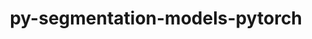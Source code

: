 ---
title: "py-segmentation-models-pytorch"
layout: cache
categories: [package, develop]
meta: {"compilers": ["none"], "num_specs": 151, "num_specs_by_stack": {"ml-darwin-aarch64-mps": 31, "ml-linux-aarch64-cpu": 28, "ml-linux-aarch64-cuda": 32, "ml-linux-x86_64-cpu": 29, "ml-linux-x86_64-cuda": 31, "root": 151}, "oss": ["sequoia", "ubuntu24.04"], "platforms": ["darwin", "linux"], "stacks": ["ml-darwin-aarch64-mps", "ml-linux-aarch64-cpu", "ml-linux-aarch64-cuda", "ml-linux-x86_64-cpu", "ml-linux-x86_64-cuda", "root"], "targets": ["aarch64", "x86_64_v3"], "versions": ["0.4.0", "0.5.0"]}
spec_details: [{"compiler": "none", "hash": "26dmrsab3wvjvegdklcslgo7bviceplz", "os": "sequoia", "platform": "darwin", "size": "-", "stacks": ["ml-darwin-aarch64-mps", "root"], "target": "aarch64", "variants": ["build_system=python_pip"], "versions": ["0.4.0"]}, {"compiler": "none", "hash": "2egkxmbwcd7ax3ioounequk7ltnrpdc3", "os": "ubuntu24.04", "platform": "linux", "size": "-", "stacks": ["ml-linux-x86_64-cpu", "root"], "target": "x86_64_v3", "variants": ["build_system=python_pip"], "versions": ["0.4.0"]}, {"compiler": "none", "hash": "2l3ny6r5i6ehxvq73azu2khqbkfapdb5", "os": "ubuntu24.04", "platform": "linux", "size": "-", "stacks": ["ml-linux-aarch64-cpu", "root"], "target": "aarch64", "variants": ["build_system=python_pip"], "versions": ["0.4.0"]}, {"compiler": "none", "hash": "2leanqhk5srkosomzoq33uhfxov24cmz", "os": "ubuntu24.04", "platform": "linux", "size": "-", "stacks": ["ml-linux-x86_64-cpu", "root"], "target": "x86_64_v3", "variants": ["build_system=python_pip"], "versions": ["0.5.0"]}, {"compiler": "none", "hash": "2mzbeu5w3zsj2pvhtkb3eekbyoufky5o", "os": "sequoia", "platform": "darwin", "size": "-", "stacks": ["ml-darwin-aarch64-mps", "root"], "target": "aarch64", "variants": ["build_system=python_pip"], "versions": ["0.4.0"]}, {"compiler": "none", "hash": "2zjspjzuweucqgsjjtkgnag2bsb32ujg", "os": "ubuntu24.04", "platform": "linux", "size": "-", "stacks": ["ml-linux-x86_64-cuda", "root"], "target": "x86_64_v3", "variants": ["build_system=python_pip"], "versions": ["0.4.0"]}, {"compiler": "none", "hash": "3d5vgpzn3hr53wilz5q6tp2j6qp7vy5c", "os": "ubuntu24.04", "platform": "linux", "size": "-", "stacks": ["ml-linux-aarch64-cuda", "root"], "target": "aarch64", "variants": ["build_system=python_pip"], "versions": ["0.4.0"]}, {"compiler": "none", "hash": "3hy5ndpduxrbqkukzh3zwyx3vxcxkcnf", "os": "ubuntu24.04", "platform": "linux", "size": "-", "stacks": ["ml-linux-x86_64-cuda", "root"], "target": "x86_64_v3", "variants": ["build_system=python_pip"], "versions": ["0.4.0"]}, {"compiler": "none", "hash": "3vtvcagml2qe6l4r4wuqs2g3astrclzz", "os": "ubuntu24.04", "platform": "linux", "size": "-", "stacks": ["ml-linux-x86_64-cuda", "root"], "target": "x86_64_v3", "variants": ["build_system=python_pip"], "versions": ["0.4.0"]}, {"compiler": "none", "hash": "3zrtaikqjmnvyy5cc3ytbs5cabitbzbc", "os": "sequoia", "platform": "darwin", "size": "-", "stacks": ["ml-darwin-aarch64-mps", "root"], "target": "aarch64", "variants": ["build_system=python_pip"], "versions": ["0.5.0"]}, {"compiler": "none", "hash": "44cdnuoad3xirk7kzlaovimjffvvupjf", "os": "ubuntu24.04", "platform": "linux", "size": "-", "stacks": ["ml-linux-x86_64-cpu", "root"], "target": "x86_64_v3", "variants": ["build_system=python_pip"], "versions": ["0.4.0"]}, {"compiler": "none", "hash": "46rc5acdglb3xszmbjkwu2qt3diigpj2", "os": "ubuntu24.04", "platform": "linux", "size": "-", "stacks": ["ml-linux-aarch64-cpu", "root"], "target": "aarch64", "variants": ["build_system=python_pip"], "versions": ["0.4.0"]}, {"compiler": "none", "hash": "4ghi2lsmzoltb745dlcbjcdepfhonqtj", "os": "sequoia", "platform": "darwin", "size": "-", "stacks": ["ml-darwin-aarch64-mps", "root"], "target": "aarch64", "variants": ["build_system=python_pip"], "versions": ["0.4.0"]}, {"compiler": "none", "hash": "4l2fckaulv5wtngvbsb4ebpv2xiugguf", "os": "ubuntu24.04", "platform": "linux", "size": "-", "stacks": ["ml-linux-aarch64-cpu", "root"], "target": "aarch64", "variants": ["build_system=python_pip"], "versions": ["0.5.0"]}, {"compiler": "none", "hash": "4mluy3cjs2ipna7gel7j7ox2xhddjyp7", "os": "ubuntu24.04", "platform": "linux", "size": "-", "stacks": ["ml-linux-aarch64-cuda", "root"], "target": "aarch64", "variants": ["build_system=python_pip"], "versions": ["0.4.0"]}, {"compiler": "none", "hash": "4oh5pmg72fr7umzozp4xb3hgrgc4g5in", "os": "ubuntu24.04", "platform": "linux", "size": "-", "stacks": ["ml-linux-aarch64-cuda", "root"], "target": "aarch64", "variants": ["build_system=python_pip"], "versions": ["0.4.0"]}, {"compiler": "none", "hash": "4weuh4epv434izhn2syu57iym2gccrli", "os": "ubuntu24.04", "platform": "linux", "size": "-", "stacks": ["ml-linux-aarch64-cuda", "root"], "target": "aarch64", "variants": ["build_system=python_pip"], "versions": ["0.4.0"]}, {"compiler": "none", "hash": "5lurlepg72ovyx6ufmegcls5mopcbftl", "os": "sequoia", "platform": "darwin", "size": "-", "stacks": ["ml-darwin-aarch64-mps", "root"], "target": "aarch64", "variants": ["build_system=python_pip"], "versions": ["0.4.0"]}, {"compiler": "none", "hash": "5mv2bqhzxjs3kz6dobrbmifvae7duj7q", "os": "ubuntu24.04", "platform": "linux", "size": "-", "stacks": ["ml-linux-x86_64-cuda", "root"], "target": "x86_64_v3", "variants": ["build_system=python_pip"], "versions": ["0.4.0"]}, {"compiler": "none", "hash": "5sjlssjzvt6xvy5h3zebhbuzwjh47ycy", "os": "ubuntu24.04", "platform": "linux", "size": "-", "stacks": ["ml-linux-x86_64-cpu", "root"], "target": "x86_64_v3", "variants": ["build_system=python_pip"], "versions": ["0.4.0"]}, {"compiler": "none", "hash": "5vle6hro2vkw5mhkw424vtuevxn6bqod", "os": "ubuntu24.04", "platform": "linux", "size": "-", "stacks": ["ml-linux-aarch64-cuda", "root"], "target": "aarch64", "variants": ["build_system=python_pip"], "versions": ["0.4.0"]}, {"compiler": "none", "hash": "5yfly3x4gpfiwseqx3y2456wnowilmxy", "os": "ubuntu24.04", "platform": "linux", "size": "-", "stacks": ["ml-linux-x86_64-cuda", "root"], "target": "x86_64_v3", "variants": ["build_system=python_pip"], "versions": ["0.4.0"]}, {"compiler": "none", "hash": "6ls6eo2gbh2pslqnifnkeh3sc2nyxyp2", "os": "ubuntu24.04", "platform": "linux", "size": "-", "stacks": ["ml-linux-x86_64-cuda", "root"], "target": "x86_64_v3", "variants": ["build_system=python_pip"], "versions": ["0.4.0"]}, {"compiler": "none", "hash": "6nwby7pq2x3xvaxnvbda3hezust7lv4m", "os": "ubuntu24.04", "platform": "linux", "size": "-", "stacks": ["ml-linux-x86_64-cuda", "root"], "target": "x86_64_v3", "variants": ["build_system=python_pip"], "versions": ["0.5.0"]}, {"compiler": "none", "hash": "6p5qdksc3i5dh3ehc6mdqqhiaynprwdp", "os": "sequoia", "platform": "darwin", "size": "-", "stacks": ["ml-darwin-aarch64-mps", "root"], "target": "aarch64", "variants": ["build_system=python_pip"], "versions": ["0.5.0"]}, {"compiler": "none", "hash": "72zf645f7nq3d3pgz7c2mwnoapp4jmpz", "os": "ubuntu24.04", "platform": "linux", "size": "-", "stacks": ["ml-linux-x86_64-cpu", "root"], "target": "x86_64_v3", "variants": ["build_system=python_pip"], "versions": ["0.5.0"]}, {"compiler": "none", "hash": "7ccliar47sbkf2zqvjakqrzdcovwtb4f", "os": "ubuntu24.04", "platform": "linux", "size": "-", "stacks": ["ml-linux-aarch64-cpu", "root"], "target": "aarch64", "variants": ["build_system=python_pip"], "versions": ["0.4.0"]}, {"compiler": "none", "hash": "7hs3u6qwmi3gy4csf3dvhgbbetok263a", "os": "sequoia", "platform": "darwin", "size": "-", "stacks": ["ml-darwin-aarch64-mps", "root"], "target": "aarch64", "variants": ["build_system=python_pip"], "versions": ["0.4.0"]}, {"compiler": "none", "hash": "7kzb36yf5gcn3vhijzldzltye3nreb45", "os": "sequoia", "platform": "darwin", "size": "-", "stacks": ["ml-darwin-aarch64-mps", "root"], "target": "aarch64", "variants": ["build_system=python_pip"], "versions": ["0.4.0"]}, {"compiler": "none", "hash": "7rndmrjk6yqcqe7nq3chwg52cd4keyir", "os": "sequoia", "platform": "darwin", "size": "-", "stacks": ["ml-darwin-aarch64-mps", "root"], "target": "aarch64", "variants": ["build_system=python_pip"], "versions": ["0.5.0"]}, {"compiler": "none", "hash": "7tzxsmjbglnvzftohm4h5td73pkuldrs", "os": "ubuntu24.04", "platform": "linux", "size": "-", "stacks": ["ml-linux-x86_64-cpu", "root"], "target": "x86_64_v3", "variants": ["build_system=python_pip"], "versions": ["0.5.0"]}, {"compiler": "none", "hash": "ad74kfq5rkanxehuabbilucx4pdzxnp2", "os": "ubuntu24.04", "platform": "linux", "size": "-", "stacks": ["ml-linux-x86_64-cuda", "root"], "target": "x86_64_v3", "variants": ["build_system=python_pip"], "versions": ["0.4.0"]}, {"compiler": "none", "hash": "alydyjhx4z7ciny33oivk7gmpr72zfix", "os": "ubuntu24.04", "platform": "linux", "size": "-", "stacks": ["ml-linux-aarch64-cuda", "root"], "target": "aarch64", "variants": ["build_system=python_pip"], "versions": ["0.4.0"]}, {"compiler": "none", "hash": "ap7plcp44xox6w5a6wizwgolt2v3iska", "os": "ubuntu24.04", "platform": "linux", "size": "-", "stacks": ["ml-linux-aarch64-cuda", "root"], "target": "aarch64", "variants": ["build_system=python_pip"], "versions": ["0.4.0"]}, {"compiler": "none", "hash": "bkmv5uz5qugqyxudbye476ci5jkq5z2c", "os": "sequoia", "platform": "darwin", "size": "-", "stacks": ["ml-darwin-aarch64-mps", "root"], "target": "aarch64", "variants": ["build_system=python_pip"], "versions": ["0.4.0"]}, {"compiler": "none", "hash": "bvruujvbvdpqqxovehei64fjiot74xed", "os": "ubuntu24.04", "platform": "linux", "size": "-", "stacks": ["ml-linux-aarch64-cuda", "root"], "target": "aarch64", "variants": ["build_system=python_pip"], "versions": ["0.5.0"]}, {"compiler": "none", "hash": "c5ona2l2r7tlzw4xcoy6r6aea2ax3nbh", "os": "ubuntu24.04", "platform": "linux", "size": "-", "stacks": ["ml-linux-x86_64-cuda", "root"], "target": "x86_64_v3", "variants": ["build_system=python_pip"], "versions": ["0.4.0"]}, {"compiler": "none", "hash": "ccisduufehppetmrtdg7ta2jqcr2j7ee", "os": "ubuntu24.04", "platform": "linux", "size": "-", "stacks": ["ml-linux-aarch64-cpu", "root"], "target": "aarch64", "variants": ["build_system=python_pip"], "versions": ["0.4.0"]}, {"compiler": "none", "hash": "cdn47p4pzlzoezllbhu5yakfn4bjd3nb", "os": "sequoia", "platform": "darwin", "size": "-", "stacks": ["ml-darwin-aarch64-mps", "root"], "target": "aarch64", "variants": ["build_system=python_pip"], "versions": ["0.4.0"]}, {"compiler": "none", "hash": "cvk64lkhckpc5kragp6mgp2rtlm3zfrg", "os": "ubuntu24.04", "platform": "linux", "size": "-", "stacks": ["ml-linux-x86_64-cpu", "root"], "target": "x86_64_v3", "variants": ["build_system=python_pip"], "versions": ["0.4.0"]}, {"compiler": "none", "hash": "cy4knb6rqlv4cbydisapzyt3xguvlc6p", "os": "ubuntu24.04", "platform": "linux", "size": "-", "stacks": ["ml-linux-aarch64-cpu", "root"], "target": "aarch64", "variants": ["build_system=python_pip"], "versions": ["0.4.0"]}, {"compiler": "none", "hash": "eksii7khaynycabmea7gfhuj3jskni57", "os": "ubuntu24.04", "platform": "linux", "size": "-", "stacks": ["ml-linux-aarch64-cpu", "root"], "target": "aarch64", "variants": ["build_system=python_pip"], "versions": ["0.4.0"]}, {"compiler": "none", "hash": "esl5m4mq3widqsokllxcy5vxzk3xqtms", "os": "ubuntu24.04", "platform": "linux", "size": "-", "stacks": ["ml-linux-aarch64-cuda", "root"], "target": "aarch64", "variants": ["build_system=python_pip"], "versions": ["0.5.0"]}, {"compiler": "none", "hash": "etycdzlkrm7dny5i6ovegglzrj32ekzn", "os": "ubuntu24.04", "platform": "linux", "size": "-", "stacks": ["ml-linux-aarch64-cpu", "root"], "target": "aarch64", "variants": ["build_system=python_pip"], "versions": ["0.4.0"]}, {"compiler": "none", "hash": "f7gqkrsre2c2m7crfjzfuyyygybrfyb6", "os": "ubuntu24.04", "platform": "linux", "size": "-", "stacks": ["ml-linux-aarch64-cpu", "root"], "target": "aarch64", "variants": ["build_system=python_pip"], "versions": ["0.4.0"]}, {"compiler": "none", "hash": "ff3j6df4ruearozdegxnzycppacrbicf", "os": "ubuntu24.04", "platform": "linux", "size": "-", "stacks": ["ml-linux-x86_64-cuda", "root"], "target": "x86_64_v3", "variants": ["build_system=python_pip"], "versions": ["0.5.0"]}, {"compiler": "none", "hash": "flj6od3mkk4ehg5qbp6tjldd6pyydjq6", "os": "sequoia", "platform": "darwin", "size": "-", "stacks": ["ml-darwin-aarch64-mps", "root"], "target": "aarch64", "variants": ["build_system=python_pip"], "versions": ["0.5.0"]}, {"compiler": "none", "hash": "fmv7toszrohmiihqvch3j2665zkpyvsr", "os": "ubuntu24.04", "platform": "linux", "size": "-", "stacks": ["ml-linux-aarch64-cpu", "root"], "target": "aarch64", "variants": ["build_system=python_pip"], "versions": ["0.4.0"]}, {"compiler": "none", "hash": "fqkzlngu43oopgqk7awbyvfcvgj2a4hs", "os": "ubuntu24.04", "platform": "linux", "size": "-", "stacks": ["ml-linux-aarch64-cpu", "root"], "target": "aarch64", "variants": ["build_system=python_pip"], "versions": ["0.4.0"]}, {"compiler": "none", "hash": "fvdspli5wdr2mvo54sqobu4aoeqt2q2k", "os": "ubuntu24.04", "platform": "linux", "size": "-", "stacks": ["ml-linux-x86_64-cpu", "root"], "target": "x86_64_v3", "variants": ["build_system=python_pip"], "versions": ["0.4.0"]}, {"compiler": "none", "hash": "fwpdt2kszbxvvcc3haqygpqbbcoyajfx", "os": "ubuntu24.04", "platform": "linux", "size": "-", "stacks": ["ml-linux-x86_64-cpu", "root"], "target": "x86_64_v3", "variants": ["build_system=python_pip"], "versions": ["0.5.0"]}, {"compiler": "none", "hash": "fyfjnt6bocu7vdssx2ggn2iezocd2zqv", "os": "ubuntu24.04", "platform": "linux", "size": "-", "stacks": ["ml-linux-x86_64-cpu", "root"], "target": "x86_64_v3", "variants": ["build_system=python_pip"], "versions": ["0.4.0"]}, {"compiler": "none", "hash": "g66zwoap4kpn3vvmamuzgt5el2c4qrxh", "os": "ubuntu24.04", "platform": "linux", "size": "-", "stacks": ["ml-linux-aarch64-cuda", "root"], "target": "aarch64", "variants": ["build_system=python_pip"], "versions": ["0.4.0"]}, {"compiler": "none", "hash": "g6lqivgoxw6abdtqtlzcwr3t3fnb3jmm", "os": "sequoia", "platform": "darwin", "size": "-", "stacks": ["ml-darwin-aarch64-mps", "root"], "target": "aarch64", "variants": ["build_system=python_pip"], "versions": ["0.4.0"]}, {"compiler": "none", "hash": "gdqnchep5co2d37v3reiolocthrwcyht", "os": "ubuntu24.04", "platform": "linux", "size": "-", "stacks": ["ml-linux-aarch64-cuda", "root"], "target": "aarch64", "variants": ["build_system=python_pip"], "versions": ["0.4.0"]}, {"compiler": "none", "hash": "gmqozgsn5duvy2xw2xlrsnsesm4jv65d", "os": "ubuntu24.04", "platform": "linux", "size": "-", "stacks": ["ml-linux-aarch64-cpu", "root"], "target": "aarch64", "variants": ["build_system=python_pip"], "versions": ["0.4.0"]}, {"compiler": "none", "hash": "h5zy2vaftazrkes3qhpp7kfi3b5xxija", "os": "sequoia", "platform": "darwin", "size": "-", "stacks": ["ml-darwin-aarch64-mps", "root"], "target": "aarch64", "variants": ["build_system=python_pip"], "versions": ["0.4.0"]}, {"compiler": "none", "hash": "hbbvrrl46ouwbg5x3id4yllq5tl6nhdi", "os": "ubuntu24.04", "platform": "linux", "size": "-", "stacks": ["ml-linux-x86_64-cpu", "root"], "target": "x86_64_v3", "variants": ["build_system=python_pip"], "versions": ["0.5.0"]}, {"compiler": "none", "hash": "hoq2sjsvfgt2ssvokc4yow7vlgr6xzxy", "os": "ubuntu24.04", "platform": "linux", "size": "-", "stacks": ["ml-linux-x86_64-cuda", "root"], "target": "x86_64_v3", "variants": ["build_system=python_pip"], "versions": ["0.4.0"]}, {"compiler": "none", "hash": "i6lio7mt7noj6zotvixbrhi5cvyuylqd", "os": "sequoia", "platform": "darwin", "size": "-", "stacks": ["ml-darwin-aarch64-mps", "root"], "target": "aarch64", "variants": ["build_system=python_pip"], "versions": ["0.4.0"]}, {"compiler": "none", "hash": "iafar3yr4p5hntbopnmezy2rd7piqnvu", "os": "ubuntu24.04", "platform": "linux", "size": "-", "stacks": ["ml-linux-x86_64-cuda", "root"], "target": "x86_64_v3", "variants": ["build_system=python_pip"], "versions": ["0.4.0"]}, {"compiler": "none", "hash": "iefkyuncvcsxlhkbfjuku5noqspyuayg", "os": "ubuntu24.04", "platform": "linux", "size": "-", "stacks": ["ml-linux-aarch64-cpu", "root"], "target": "aarch64", "variants": ["build_system=python_pip"], "versions": ["0.5.0"]}, {"compiler": "none", "hash": "ihh642mp3l474kqigtmk72eeb3w5mohs", "os": "ubuntu24.04", "platform": "linux", "size": "-", "stacks": ["ml-linux-aarch64-cuda", "root"], "target": "aarch64", "variants": ["build_system=python_pip"], "versions": ["0.4.0"]}, {"compiler": "none", "hash": "jcaeektog3oz5q3xyswih5oby3o3cj5i", "os": "ubuntu24.04", "platform": "linux", "size": "-", "stacks": ["ml-linux-aarch64-cpu", "root"], "target": "aarch64", "variants": ["build_system=python_pip"], "versions": ["0.4.0"]}, {"compiler": "none", "hash": "jksl2ikp5mduj43oyddcb7m6ejpneldp", "os": "ubuntu24.04", "platform": "linux", "size": "-", "stacks": ["ml-linux-aarch64-cpu", "root"], "target": "aarch64", "variants": ["build_system=python_pip"], "versions": ["0.4.0"]}, {"compiler": "none", "hash": "jor6gs7q5x7ard6yjtkqvakwqdhhhvll", "os": "ubuntu24.04", "platform": "linux", "size": "-", "stacks": ["ml-linux-x86_64-cuda", "root"], "target": "x86_64_v3", "variants": ["build_system=python_pip"], "versions": ["0.4.0"]}, {"compiler": "none", "hash": "k7xwm6a5nogoupd5w4tvqnn4qwg632rd", "os": "ubuntu24.04", "platform": "linux", "size": "-", "stacks": ["ml-linux-x86_64-cpu", "root"], "target": "x86_64_v3", "variants": ["build_system=python_pip"], "versions": ["0.4.0"]}, {"compiler": "none", "hash": "kdvsex3zu6rofazg2amgmdj6zbgkui5z", "os": "ubuntu24.04", "platform": "linux", "size": "-", "stacks": ["ml-linux-aarch64-cpu", "root"], "target": "aarch64", "variants": ["build_system=python_pip"], "versions": ["0.5.0"]}, {"compiler": "none", "hash": "kflpp4fhrjvwyoraeos6yory5vxq4c4g", "os": "sequoia", "platform": "darwin", "size": "-", "stacks": ["ml-darwin-aarch64-mps", "root"], "target": "aarch64", "variants": ["build_system=python_pip"], "versions": ["0.4.0"]}, {"compiler": "none", "hash": "ktujda5b35e7ggkmvzbunmx7ikzenodf", "os": "ubuntu24.04", "platform": "linux", "size": "-", "stacks": ["ml-linux-aarch64-cuda", "root"], "target": "aarch64", "variants": ["build_system=python_pip"], "versions": ["0.5.0"]}, {"compiler": "none", "hash": "kukttlehkzjw6rtkfwjjsnrsl42vvyik", "os": "ubuntu24.04", "platform": "linux", "size": "-", "stacks": ["ml-linux-x86_64-cuda", "root"], "target": "x86_64_v3", "variants": ["build_system=python_pip"], "versions": ["0.4.0"]}, {"compiler": "none", "hash": "kwv5c6pc3mbsbqwzbaj5g56lkcy3i5tf", "os": "ubuntu24.04", "platform": "linux", "size": "-", "stacks": ["ml-linux-aarch64-cuda", "root"], "target": "aarch64", "variants": ["build_system=python_pip"], "versions": ["0.5.0"]}, {"compiler": "none", "hash": "l5b32r56ap22gmawc7scg4r5wyrlzli4", "os": "ubuntu24.04", "platform": "linux", "size": "-", "stacks": ["ml-linux-aarch64-cuda", "root"], "target": "aarch64", "variants": ["build_system=python_pip"], "versions": ["0.5.0"]}, {"compiler": "none", "hash": "l7wpmr5jfylr2olprrqi2prvuwuriinl", "os": "ubuntu24.04", "platform": "linux", "size": "-", "stacks": ["ml-linux-x86_64-cpu", "root"], "target": "x86_64_v3", "variants": ["build_system=python_pip"], "versions": ["0.4.0"]}, {"compiler": "none", "hash": "lcefiyjhznw7jn5h6xhniq7yvx255zwe", "os": "ubuntu24.04", "platform": "linux", "size": "-", "stacks": ["ml-linux-x86_64-cuda", "root"], "target": "x86_64_v3", "variants": ["build_system=python_pip"], "versions": ["0.5.0"]}, {"compiler": "none", "hash": "lqatt275evccgzh2vijmjktxj4qyug56", "os": "ubuntu24.04", "platform": "linux", "size": "-", "stacks": ["ml-linux-x86_64-cpu", "root"], "target": "x86_64_v3", "variants": ["build_system=python_pip"], "versions": ["0.4.0"]}, {"compiler": "none", "hash": "ltyqsyvcl7mmradbudphrtrmdyxreuyj", "os": "ubuntu24.04", "platform": "linux", "size": "-", "stacks": ["ml-linux-x86_64-cpu", "root"], "target": "x86_64_v3", "variants": ["build_system=python_pip"], "versions": ["0.4.0"]}, {"compiler": "none", "hash": "lwddekgd7p6kpfeytq6dgc64ztvjcanu", "os": "ubuntu24.04", "platform": "linux", "size": "-", "stacks": ["ml-linux-aarch64-cuda", "root"], "target": "aarch64", "variants": ["build_system=python_pip"], "versions": ["0.4.0"]}, {"compiler": "none", "hash": "lzt5jtotqgzktipypygcycq366xkf324", "os": "ubuntu24.04", "platform": "linux", "size": "-", "stacks": ["ml-linux-x86_64-cuda", "root"], "target": "x86_64_v3", "variants": ["build_system=python_pip"], "versions": ["0.4.0"]}, {"compiler": "none", "hash": "mainpquiftywol5wuiwzxvvr3ngxuqth", "os": "ubuntu24.04", "platform": "linux", "size": "-", "stacks": ["ml-linux-aarch64-cpu", "root"], "target": "aarch64", "variants": ["build_system=python_pip"], "versions": ["0.5.0"]}, {"compiler": "none", "hash": "mau4fbrtupvot6nhtn6fjcxk3dnldvi2", "os": "ubuntu24.04", "platform": "linux", "size": "-", "stacks": ["ml-linux-x86_64-cpu", "root"], "target": "x86_64_v3", "variants": ["build_system=python_pip"], "versions": ["0.4.0"]}, {"compiler": "none", "hash": "mhn6unix3jdh6pl2qg3zxrmrs3j7eax4", "os": "ubuntu24.04", "platform": "linux", "size": "-", "stacks": ["ml-linux-aarch64-cuda", "root"], "target": "aarch64", "variants": ["build_system=python_pip"], "versions": ["0.4.0"]}, {"compiler": "none", "hash": "mm4ontwxu5ptzazzlmsytvz5jmjmzwte", "os": "ubuntu24.04", "platform": "linux", "size": "-", "stacks": ["ml-linux-aarch64-cpu", "root"], "target": "aarch64", "variants": ["build_system=python_pip"], "versions": ["0.5.0"]}, {"compiler": "none", "hash": "mnk2h4l56ivmkp3l6z2iwzkso5rgwiij", "os": "ubuntu24.04", "platform": "linux", "size": "-", "stacks": ["ml-linux-x86_64-cpu", "root"], "target": "x86_64_v3", "variants": ["build_system=python_pip"], "versions": ["0.4.0"]}, {"compiler": "none", "hash": "mp2o45xsc4rmts5iezpsdueu4r3nlaex", "os": "ubuntu24.04", "platform": "linux", "size": "-", "stacks": ["ml-linux-x86_64-cuda", "root"], "target": "x86_64_v3", "variants": ["build_system=python_pip"], "versions": ["0.4.0"]}, {"compiler": "none", "hash": "mpqk77cfoaxwqewusg5sr3hrpkc6z2kw", "os": "ubuntu24.04", "platform": "linux", "size": "-", "stacks": ["ml-linux-x86_64-cuda", "root"], "target": "x86_64_v3", "variants": ["build_system=python_pip"], "versions": ["0.5.0"]}, {"compiler": "none", "hash": "narphkrv6wilq5vbjhcp5e3tee3ebpxd", "os": "sequoia", "platform": "darwin", "size": "-", "stacks": ["ml-darwin-aarch64-mps", "root"], "target": "aarch64", "variants": ["build_system=python_pip"], "versions": ["0.4.0"]}, {"compiler": "none", "hash": "o2spxhhxdowaq5r6qlqldtebrevdievf", "os": "ubuntu24.04", "platform": "linux", "size": "-", "stacks": ["ml-linux-aarch64-cpu", "root"], "target": "aarch64", "variants": ["build_system=python_pip"], "versions": ["0.4.0"]}, {"compiler": "none", "hash": "oaenmwqu7aptbh2r7evqna5rs6eyzweu", "os": "ubuntu24.04", "platform": "linux", "size": "-", "stacks": ["ml-linux-x86_64-cpu", "root"], "target": "x86_64_v3", "variants": ["build_system=python_pip"], "versions": ["0.4.0"]}, {"compiler": "none", "hash": "og3yedwyway7cizfhzimtn36dkxigq6j", "os": "ubuntu24.04", "platform": "linux", "size": "-", "stacks": ["ml-linux-aarch64-cuda", "root"], "target": "aarch64", "variants": ["build_system=python_pip"], "versions": ["0.5.0"]}, {"compiler": "none", "hash": "ojftowdes5rv5ra6zjbuzpg4jilx7q5l", "os": "ubuntu24.04", "platform": "linux", "size": "-", "stacks": ["ml-linux-aarch64-cpu", "root"], "target": "aarch64", "variants": ["build_system=python_pip"], "versions": ["0.4.0"]}, {"compiler": "none", "hash": "oxrfic4ou4ftx3nmpipcdeu2qs6hoszg", "os": "sequoia", "platform": "darwin", "size": "-", "stacks": ["ml-darwin-aarch64-mps", "root"], "target": "aarch64", "variants": ["build_system=python_pip"], "versions": ["0.4.0"]}, {"compiler": "none", "hash": "oygjhpf67bcu6fofhnba75xhdswuoloa", "os": "ubuntu24.04", "platform": "linux", "size": "-", "stacks": ["ml-linux-aarch64-cpu", "root"], "target": "aarch64", "variants": ["build_system=python_pip"], "versions": ["0.4.0"]}, {"compiler": "none", "hash": "pe2seha6ztmpro2aytkzenkozrvugpyu", "os": "sequoia", "platform": "darwin", "size": "-", "stacks": ["ml-darwin-aarch64-mps", "root"], "target": "aarch64", "variants": ["build_system=python_pip"], "versions": ["0.4.0"]}, {"compiler": "none", "hash": "pftapwp6rw3nixjbqpwmqlvqh4gkj4vf", "os": "ubuntu24.04", "platform": "linux", "size": "-", "stacks": ["ml-linux-aarch64-cpu", "root"], "target": "aarch64", "variants": ["build_system=python_pip"], "versions": ["0.5.0"]}, {"compiler": "none", "hash": "pmzekrbwalh2uyug75zwk2rdf6rgja54", "os": "ubuntu24.04", "platform": "linux", "size": "-", "stacks": ["ml-linux-aarch64-cuda", "root"], "target": "aarch64", "variants": ["build_system=python_pip"], "versions": ["0.4.0"]}, {"compiler": "none", "hash": "reqk3i3apbgsshpw6vynriottij67qiv", "os": "ubuntu24.04", "platform": "linux", "size": "-", "stacks": ["ml-linux-aarch64-cuda", "root"], "target": "aarch64", "variants": ["build_system=python_pip"], "versions": ["0.4.0"]}, {"compiler": "none", "hash": "rpt7ccj37fajtv4tzqlbpakhladeg4fa", "os": "ubuntu24.04", "platform": "linux", "size": "-", "stacks": ["ml-linux-aarch64-cpu", "root"], "target": "aarch64", "variants": ["build_system=python_pip"], "versions": ["0.4.0"]}, {"compiler": "none", "hash": "s254cv5b4vbnydu5zwbk4zrna7f3gsbb", "os": "ubuntu24.04", "platform": "linux", "size": "-", "stacks": ["ml-linux-x86_64-cpu", "root"], "target": "x86_64_v3", "variants": ["build_system=python_pip"], "versions": ["0.4.0"]}, {"compiler": "none", "hash": "s73xisrrrg424oscx7xigvfcszaxjkr5", "os": "ubuntu24.04", "platform": "linux", "size": "-", "stacks": ["ml-linux-aarch64-cuda", "root"], "target": "aarch64", "variants": ["build_system=python_pip"], "versions": ["0.4.0"]}, {"compiler": "none", "hash": "sb636d3t5ii7alvdcey4ecsx76fq2yqb", "os": "ubuntu24.04", "platform": "linux", "size": "-", "stacks": ["ml-linux-x86_64-cpu", "root"], "target": "x86_64_v3", "variants": ["build_system=python_pip"], "versions": ["0.5.0"]}, {"compiler": "none", "hash": "sdurw4xcfiz5swxn4pe3ce7ifquhvkqy", "os": "ubuntu24.04", "platform": "linux", "size": "-", "stacks": ["ml-linux-x86_64-cuda", "root"], "target": "x86_64_v3", "variants": ["build_system=python_pip"], "versions": ["0.4.0"]}, {"compiler": "none", "hash": "sim2ge7rnftcn7gvz6htyfguxwng4yvc", "os": "sequoia", "platform": "darwin", "size": "-", "stacks": ["ml-darwin-aarch64-mps", "root"], "target": "aarch64", "variants": ["build_system=python_pip"], "versions": ["0.5.0"]}, {"compiler": "none", "hash": "skscswk7wszcpxkibdouywl6esxrkpiz", "os": "ubuntu24.04", "platform": "linux", "size": "-", "stacks": ["ml-linux-aarch64-cpu", "root"], "target": "aarch64", "variants": ["build_system=python_pip"], "versions": ["0.5.0"]}, {"compiler": "none", "hash": "st3vew526bu3tq26aduwqzy2t6e5m2pw", "os": "ubuntu24.04", "platform": "linux", "size": "-", "stacks": ["ml-linux-x86_64-cuda", "root"], "target": "x86_64_v3", "variants": ["build_system=python_pip"], "versions": ["0.4.0"]}, {"compiler": "none", "hash": "sta74xqgf65xbxzajo7klsu5yz2ppivr", "os": "ubuntu24.04", "platform": "linux", "size": "-", "stacks": ["ml-linux-aarch64-cpu", "root"], "target": "aarch64", "variants": ["build_system=python_pip"], "versions": ["0.4.0"]}, {"compiler": "none", "hash": "sxy4irerou7tr55l64h27tmedxuzozkh", "os": "ubuntu24.04", "platform": "linux", "size": "-", "stacks": ["ml-linux-x86_64-cuda", "root"], "target": "x86_64_v3", "variants": ["build_system=python_pip"], "versions": ["0.5.0"]}, {"compiler": "none", "hash": "t45ik6xdlod5njhsevktlaowb3h77fnn", "os": "ubuntu24.04", "platform": "linux", "size": "-", "stacks": ["ml-linux-x86_64-cuda", "root"], "target": "x86_64_v3", "variants": ["build_system=python_pip"], "versions": ["0.4.0"]}, {"compiler": "none", "hash": "t4geuw3dnctzksifvbjnt2hbev4kddda", "os": "ubuntu24.04", "platform": "linux", "size": "-", "stacks": ["ml-linux-x86_64-cpu", "root"], "target": "x86_64_v3", "variants": ["build_system=python_pip"], "versions": ["0.5.0"]}, {"compiler": "none", "hash": "t5k57yeb7pl6g7wmjpubwtqlkhba2zes", "os": "ubuntu24.04", "platform": "linux", "size": "-", "stacks": ["ml-linux-aarch64-cuda", "root"], "target": "aarch64", "variants": ["build_system=python_pip"], "versions": ["0.4.0"]}, {"compiler": "none", "hash": "tjm6fuspqsyol6pc4v7ahwhfwcyoekiz", "os": "ubuntu24.04", "platform": "linux", "size": "-", "stacks": ["ml-linux-aarch64-cuda", "root"], "target": "aarch64", "variants": ["build_system=python_pip"], "versions": ["0.5.0"]}, {"compiler": "none", "hash": "tmhrddsvopsaytu2tg6fyxzi52cprlqj", "os": "ubuntu24.04", "platform": "linux", "size": "-", "stacks": ["ml-linux-aarch64-cpu", "root"], "target": "aarch64", "variants": ["build_system=python_pip"], "versions": ["0.5.0"]}, {"compiler": "none", "hash": "tru4zynzuxfo3bblxumjawzgvkt7e4ay", "os": "ubuntu24.04", "platform": "linux", "size": "-", "stacks": ["ml-linux-x86_64-cuda", "root"], "target": "x86_64_v3", "variants": ["build_system=python_pip"], "versions": ["0.4.0"]}, {"compiler": "none", "hash": "ty5u2mgtupugh5bevkhxehfe3y4h4m3z", "os": "ubuntu24.04", "platform": "linux", "size": "-", "stacks": ["ml-linux-x86_64-cuda", "root"], "target": "x86_64_v3", "variants": ["build_system=python_pip"], "versions": ["0.5.0"]}, {"compiler": "none", "hash": "ueowxpe4xabznybzmkiccg372se474yn", "os": "ubuntu24.04", "platform": "linux", "size": "-", "stacks": ["ml-linux-x86_64-cuda", "root"], "target": "x86_64_v3", "variants": ["build_system=python_pip"], "versions": ["0.4.0"]}, {"compiler": "none", "hash": "ufivm37aj725l545mbuvwlsrjdbglzkw", "os": "ubuntu24.04", "platform": "linux", "size": "-", "stacks": ["ml-linux-aarch64-cuda", "root"], "target": "aarch64", "variants": ["build_system=python_pip"], "versions": ["0.4.0"]}, {"compiler": "none", "hash": "unqm7p5pgoplmc7pixayjqjobququ4k4", "os": "ubuntu24.04", "platform": "linux", "size": "-", "stacks": ["ml-linux-aarch64-cuda", "root"], "target": "aarch64", "variants": ["build_system=python_pip"], "versions": ["0.5.0"]}, {"compiler": "none", "hash": "uwu7lh7d2dxmlccjlkc2jdu4nexpowr6", "os": "sequoia", "platform": "darwin", "size": "-", "stacks": ["ml-darwin-aarch64-mps", "root"], "target": "aarch64", "variants": ["build_system=python_pip"], "versions": ["0.4.0"]}, {"compiler": "none", "hash": "uypwmafira5hglx57w6zdkh5rl64fcgm", "os": "ubuntu24.04", "platform": "linux", "size": "-", "stacks": ["ml-linux-x86_64-cpu", "root"], "target": "x86_64_v3", "variants": ["build_system=python_pip"], "versions": ["0.4.0"]}, {"compiler": "none", "hash": "v3gfrv7lw4p4y6iqmxllsxaufyhlixyd", "os": "sequoia", "platform": "darwin", "size": "-", "stacks": ["ml-darwin-aarch64-mps", "root"], "target": "aarch64", "variants": ["build_system=python_pip"], "versions": ["0.4.0"]}, {"compiler": "none", "hash": "v6zyotgnz45fo7i6hfl6djdbazvtynaa", "os": "ubuntu24.04", "platform": "linux", "size": "-", "stacks": ["ml-linux-x86_64-cpu", "root"], "target": "x86_64_v3", "variants": ["build_system=python_pip"], "versions": ["0.4.0"]}, {"compiler": "none", "hash": "v7zdm67zzfsl4hcn22aijjmes6ahd4rk", "os": "sequoia", "platform": "darwin", "size": "-", "stacks": ["ml-darwin-aarch64-mps", "root"], "target": "aarch64", "variants": ["build_system=python_pip"], "versions": ["0.4.0"]}, {"compiler": "none", "hash": "vczym5ebdkk4s6jbfb7ubqtqhfxjxvoa", "os": "sequoia", "platform": "darwin", "size": "-", "stacks": ["ml-darwin-aarch64-mps", "root"], "target": "aarch64", "variants": ["build_system=python_pip"], "versions": ["0.4.0"]}, {"compiler": "none", "hash": "virwpj4tcq7sbcvdcp6i4r64grongomo", "os": "ubuntu24.04", "platform": "linux", "size": "-", "stacks": ["ml-linux-x86_64-cpu", "root"], "target": "x86_64_v3", "variants": ["build_system=python_pip"], "versions": ["0.4.0"]}, {"compiler": "none", "hash": "vjnidxm3upkewmfkqqe2jtv77syvad7v", "os": "ubuntu24.04", "platform": "linux", "size": "-", "stacks": ["ml-linux-aarch64-cuda", "root"], "target": "aarch64", "variants": ["build_system=python_pip"], "versions": ["0.4.0"]}, {"compiler": "none", "hash": "vk77yub4vpvu4dvl32vwpdwgywgzy34y", "os": "sequoia", "platform": "darwin", "size": "-", "stacks": ["ml-darwin-aarch64-mps", "root"], "target": "aarch64", "variants": ["build_system=python_pip"], "versions": ["0.4.0"]}, {"compiler": "none", "hash": "vqgh7g45w5lwsq7h74ovf2o2fcshylkv", "os": "sequoia", "platform": "darwin", "size": "-", "stacks": ["ml-darwin-aarch64-mps", "root"], "target": "aarch64", "variants": ["build_system=python_pip"], "versions": ["0.4.0"]}, {"compiler": "none", "hash": "w2bxsn5rt5d3p5su4ohwoc7bbdffe6ck", "os": "ubuntu24.04", "platform": "linux", "size": "-", "stacks": ["ml-linux-x86_64-cuda", "root"], "target": "x86_64_v3", "variants": ["build_system=python_pip"], "versions": ["0.5.0"]}, {"compiler": "none", "hash": "w4xspxirzbihubdlyal4jzqcynqcbgbo", "os": "sequoia", "platform": "darwin", "size": "-", "stacks": ["ml-darwin-aarch64-mps", "root"], "target": "aarch64", "variants": ["build_system=python_pip"], "versions": ["0.5.0"]}, {"compiler": "none", "hash": "wfyi7tdkvorzdnc2oftj4hpg7idt7axd", "os": "ubuntu24.04", "platform": "linux", "size": "-", "stacks": ["ml-linux-x86_64-cpu", "root"], "target": "x86_64_v3", "variants": ["build_system=python_pip"], "versions": ["0.4.0"]}, {"compiler": "none", "hash": "wmqt5nwxr6mjhqz5lwskmuxunbqzfebh", "os": "sequoia", "platform": "darwin", "size": "-", "stacks": ["ml-darwin-aarch64-mps", "root"], "target": "aarch64", "variants": ["build_system=python_pip"], "versions": ["0.5.0"]}, {"compiler": "none", "hash": "x2mvbs2byugarh26qqgctzguxlwlybny", "os": "ubuntu24.04", "platform": "linux", "size": "-", "stacks": ["ml-linux-x86_64-cuda", "root"], "target": "x86_64_v3", "variants": ["build_system=python_pip"], "versions": ["0.4.0"]}, {"compiler": "none", "hash": "x4uxgoxfww36bgyb4uscelbezftuqzhu", "os": "ubuntu24.04", "platform": "linux", "size": "-", "stacks": ["ml-linux-x86_64-cuda", "root"], "target": "x86_64_v3", "variants": ["build_system=python_pip"], "versions": ["0.5.0"]}, {"compiler": "none", "hash": "xdsbnaydqcloq3va5thuluiq7vagbp2q", "os": "ubuntu24.04", "platform": "linux", "size": "-", "stacks": ["ml-linux-x86_64-cuda", "root"], "target": "x86_64_v3", "variants": ["build_system=python_pip"], "versions": ["0.4.0"]}, {"compiler": "none", "hash": "xjjn4lt7fnfzjkv75ryda37zcytnrz2n", "os": "sequoia", "platform": "darwin", "size": "-", "stacks": ["ml-darwin-aarch64-mps", "root"], "target": "aarch64", "variants": ["build_system=python_pip"], "versions": ["0.4.0"]}, {"compiler": "none", "hash": "xpextikpxpp2wen4urdnahkbdsk4iy5o", "os": "ubuntu24.04", "platform": "linux", "size": "-", "stacks": ["ml-linux-x86_64-cuda", "root"], "target": "x86_64_v3", "variants": ["build_system=python_pip"], "versions": ["0.4.0"]}, {"compiler": "none", "hash": "xy66ytsuvv2uqdvcallhaa7pkcyioebl", "os": "sequoia", "platform": "darwin", "size": "-", "stacks": ["ml-darwin-aarch64-mps", "root"], "target": "aarch64", "variants": ["build_system=python_pip"], "versions": ["0.5.0"]}, {"compiler": "none", "hash": "xzo4f4iwc6czz2ysig5alpk2ueoxgqcy", "os": "ubuntu24.04", "platform": "linux", "size": "-", "stacks": ["ml-linux-aarch64-cuda", "root"], "target": "aarch64", "variants": ["build_system=python_pip"], "versions": ["0.4.0"]}, {"compiler": "none", "hash": "y2xwd7acydj6vqxgz5ut3jgdeio7rfpq", "os": "ubuntu24.04", "platform": "linux", "size": "-", "stacks": ["ml-linux-x86_64-cuda", "root"], "target": "x86_64_v3", "variants": ["build_system=python_pip"], "versions": ["0.5.0"]}, {"compiler": "none", "hash": "y76m6udepxt3mxxe3t7j2pj2tf2qkrgk", "os": "ubuntu24.04", "platform": "linux", "size": "-", "stacks": ["ml-linux-x86_64-cpu", "root"], "target": "x86_64_v3", "variants": ["build_system=python_pip"], "versions": ["0.5.0"]}, {"compiler": "none", "hash": "ycckib7nqg3bldfc5abaf6lyv4wrbr2v", "os": "ubuntu24.04", "platform": "linux", "size": "-", "stacks": ["ml-linux-aarch64-cuda", "root"], "target": "aarch64", "variants": ["build_system=python_pip"], "versions": ["0.4.0"]}, {"compiler": "none", "hash": "yeejbkpll2o6mza6wqcv6surljajcahf", "os": "sequoia", "platform": "darwin", "size": "-", "stacks": ["ml-darwin-aarch64-mps", "root"], "target": "aarch64", "variants": ["build_system=python_pip"], "versions": ["0.5.0"]}, {"compiler": "none", "hash": "yhgdvbrrsrfjhfcbnzkswouu4f3fqwd4", "os": "ubuntu24.04", "platform": "linux", "size": "-", "stacks": ["ml-linux-x86_64-cpu", "root"], "target": "x86_64_v3", "variants": ["build_system=python_pip"], "versions": ["0.5.0"]}, {"compiler": "none", "hash": "yjsokblwx6zofucbylsikphx7x7onkaa", "os": "ubuntu24.04", "platform": "linux", "size": "-", "stacks": ["ml-linux-x86_64-cpu", "root"], "target": "x86_64_v3", "variants": ["build_system=python_pip"], "versions": ["0.4.0"]}, {"compiler": "none", "hash": "ykhixtbe2zikerb6tmkvhhk3262lmjk2", "os": "ubuntu24.04", "platform": "linux", "size": "-", "stacks": ["ml-linux-aarch64-cuda", "root"], "target": "aarch64", "variants": ["build_system=python_pip"], "versions": ["0.5.0"]}, {"compiler": "none", "hash": "yq5msj3vam5f5toq32nowbxwkjjyrkno", "os": "ubuntu24.04", "platform": "linux", "size": "-", "stacks": ["ml-linux-aarch64-cuda", "root"], "target": "aarch64", "variants": ["build_system=python_pip"], "versions": ["0.4.0"]}, {"compiler": "none", "hash": "z5hrzqrlqdbpjqu67vyy7uaotklvagbw", "os": "ubuntu24.04", "platform": "linux", "size": "-", "stacks": ["ml-linux-aarch64-cpu", "root"], "target": "aarch64", "variants": ["build_system=python_pip"], "versions": ["0.4.0"]}, {"compiler": "none", "hash": "zdvg4lllociqiipxow6pf7m3w2hjjha5", "os": "ubuntu24.04", "platform": "linux", "size": "-", "stacks": ["ml-linux-aarch64-cuda", "root"], "target": "aarch64", "variants": ["build_system=python_pip"], "versions": ["0.4.0"]}, {"compiler": "none", "hash": "zgwvjs7tt7abgd3lvm22x65sdxb6x7to", "os": "ubuntu24.04", "platform": "linux", "size": "-", "stacks": ["ml-linux-x86_64-cpu", "root"], "target": "x86_64_v3", "variants": ["build_system=python_pip"], "versions": ["0.4.0"]}, {"compiler": "none", "hash": "zhjrhhrctph5fadelx4gmw64f6l2b57b", "os": "ubuntu24.04", "platform": "linux", "size": "-", "stacks": ["ml-linux-aarch64-cpu", "root"], "target": "aarch64", "variants": ["build_system=python_pip"], "versions": ["0.4.0"]}, {"compiler": "none", "hash": "znm6j4waoibjmgwmnagpoajocndg2jdm", "os": "ubuntu24.04", "platform": "linux", "size": "-", "stacks": ["ml-linux-aarch64-cuda", "root"], "target": "aarch64", "variants": ["build_system=python_pip"], "versions": ["0.4.0"]}]
---